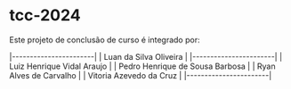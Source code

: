 # tcc-2024
Este projeto de conclusão de curso é integrado por:

|-----------------------|
| Luan da Silva Oliveira |
|-----------------------|
| Luiz Henrique Vidal Araujo |
| Pedro Henrique de Sousa Barbosa |
| Ryan Alves de Carvalho |
| Vitoria Azevedo da Cruz |
|-----------------------|
